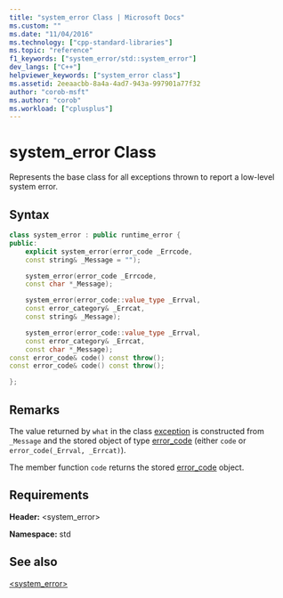 ```yaml
---
title: "system_error Class | Microsoft Docs"
ms.custom: ""
ms.date: "11/04/2016"
ms.technology: ["cpp-standard-libraries"]
ms.topic: "reference"
f1_keywords: ["system_error/std::system_error"]
dev_langs: ["C++"]
helpviewer_keywords: ["system_error class"]
ms.assetid: 2eeaacbb-8a4a-4ad7-943a-997901a77f32
author: "corob-msft"
ms.author: "corob"
ms.workload: ["cplusplus"]
---
```

# system_error Class

Represents the base class for all exceptions thrown to report a low-level system error.

## Syntax

```cpp
class system_error : public runtime_error {
public:
    explicit system_error(error_code _Errcode,
    const string& _Message = "");

    system_error(error_code _Errcode,
    const char *_Message);

    system_error(error_code::value_type _Errval,
    const error_category& _Errcat,
    const string& _Message);

    system_error(error_code::value_type _Errval,
    const error_category& _Errcat,
    const char *_Message);
const error_code& code() const throw();
const error_code& code() const throw();

};
```

## Remarks

The value returned by `what` in the class [exception](../standard-library/exception-class.md) is constructed from `_Message` and the stored object of type [error_code](../standard-library/error-code-class.md) (either `code` or `error_code(_Errval, _Errcat)`).

The member function `code` returns the stored [error_code](../standard-library/error-code-class.md) object.

## Requirements

**Header:** \<system_error>

**Namespace:** std

## See also

[<system_error>](../standard-library/system-error.md)<br/>
